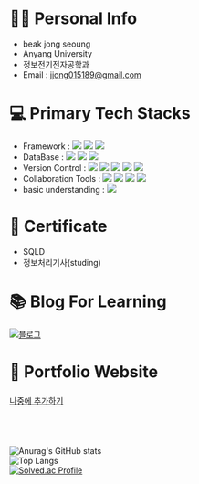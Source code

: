 # 👨‍🎓 Personal Info
- beak jong seoung
- Anyang University 
- 정보전기전자공학과
- Email : jjong015189@gmail.com

# 💻 Primary Tech Stacks
- Framework : <!--파이썬 뱃지--> <img src="https://img.shields.io/badge/python-3776AB?style=flat-square&logo=python&logoColor=white"> <!--장고 뱃지--> <img src="https://img.shields.io/badge/Django-092E20?style=flat-square&logo=Django&logoColor=white"><!--스웨거 뱃지--> <img src="https://img.shields.io/badge/swagger-85EA2D?style=flat-square&logo=swagger&logoColor=black">
- DataBase : <!--Postgresql 뱃지--> <img src="https://img.shields.io/badge/postgresql-4169E1?style=flat-square&logo=postgresql&logoColor=black"> <!-- Mysql 뱃지--> <img src="https://img.shields.io/badge/mysql-4479A1?style=flat-square&logo=mysql&logoColor=white"> <!-- Sqlite 뱃지--> <img src="https://img.shields.io/badge/Sqlite-003B57?style=flat-square&logo=Sqlite&logoColor=white">
- Version Control : <!--깃허브 뱃지--> <img src="https://img.shields.io/badge/GitHub-181717?style=flat-square&logo=GitHub&logoColor=white"> <!--깃 뱃지--> <img src="https://img.shields.io/badge/Git-F05032?style=flat-square&logo=Git&logoColor=white"> <!--도커 뱃지--> <img src="https://img.shields.io/badge/docker-2496ED?style=flat-square&logo=docker&logoColor=white"><!--클라우드타입 뱃지--> <img src="https://img.shields.io/badge/cloudtype-041E42?style=flat-square&logo=cloudtype&logoColor=black"><!--postman 뱃지--> <img src="https://img.shields.io/badge/postman-FF6C37?style=flat-square&logo=postman&logoColor=white">
- Collaboration Tools : <!--슬랙 뱃지--> <img src="https://img.shields.io/badge/Slack-4A154B?style=flat-square&logo=Slack&logoColor=white"> <!--피그마 뱃지--> <img src="https://img.shields.io/badge/Figma-F24E1E?style=flat-square&logo=Figma&logoColor=white"> <!--노션 뱃지--> <img src="https://img.shields.io/badge/Notion-000000?style=flat-square&logo=Notion&logoColor=white"> <!--디스코드 뱃지--> <img src="https://img.shields.io/badge/Discord-5865F2?style=flat-square&logo=Discord&logoColor=white"> 
- basic understanding : <!--리액트 뱃지--> <img src="https://img.shields.io/badge/React-61DAFB?style=flat-square&logo=React&logoColor=white"> 

# 🎫 Certificate
- SQLD
- 정보처리기사(studing)


# 📚 Blog For Learning

[![블로그](https://user-images.githubusercontent.com/103155217/196610103-f6a0ce07-f0bc-49e8-927f-890360129170.png)](https://jongseoung.tistory.com)



# 📃 Portfolio Website
### 
[나중에 추가하기](https://zinc-purple-bf4.notion.site/c8098e7a33ad47c3a8f08abf2c89b1b3?pvs=4)



# 
<br>

![Anurag's GitHub stats](https://github-readme-stats.vercel.app/api?username=jong-seoung&show_icons=true&count_private=true&line_height=25&theme=cobalt&hide=stars) 
<br>
![Top Langs](https://github-readme-stats-sand-six-91.vercel.app/api/top-langs/?username=jong-seoung&layout=compact&theme=cobalt)
<br>
[![Solved.ac Profile](http://mazassumnida.wtf/api/v2/generate_badge?boj=jjong015189)](https://solved.ac/jjong015189/)


